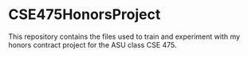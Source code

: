 # CSE475HonorsProject
This repository contains the files used to train and experiment with my honors contract project for the ASU class CSE 475.
